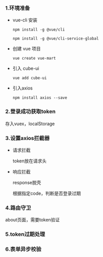 ### 1.环境准备

- vue-cli 安装

  `npm install -g @vue/cli`

  `npm install -g @vue/cli-service-global`

- 创建 vue 项目

  `vue create vue-mart`

- 引入 cube-ui

  `vue add cube-ui`

- 引入axios

  `npm install axios --save`

### 2.登录成功获取token

存入vuex，localStorage

### 3.设置axios拦截器

- 请求拦截

  token放在请求头

- 响应拦截

  response脱壳

  根据指定code，判断是否登录过期

### 4.路由守卫

about页面，需要token验证

### 5.token过期处理

### 6.表单异步校验